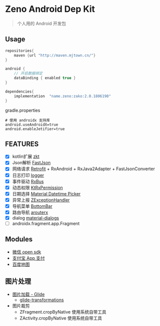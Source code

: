 # Zeno Android Dep Kit
> 个人用的 Android 开发包


## Usage

```groovy
repositories{
    maven {url "http://maven.mjtown.cn/"}
}

android {
    // 开启数据绑定
    dataBinding { enabled true }
}

dependencies{
    implementation  "name.zeno:zako:2.0.1806190"
}
```

gradle.properties
```properties
# 使用 androidx 支持库
android.useAndroidX=true
android.enableJetifier=true
```



## FEATURES
- [x] kotlin扩展 [zkt](./docs/zkt.md)
- [x] Json解析 [FastJson](https://github.com/alibaba/fastjson)
- [x] 网络请求 [Retrofit](http://square.github.io/retrofit/) + RxAndroid + RxJava2Adapter + FastJsonConverter
- [x] 日志打印 [logger](https://github.com/orhanobut/logger)
- [x] 事件驱动 [RxBus](https://github.com/AndroidKnife/RxBus/tree/2.x)
- [x] 动态权限 [KtRxPermission](https://github.com/zenochan/KtRxPermission)
- [x] 日期选择 [Material Datetime Picker](https://github.com/wdullaer/MaterialDateTimePicker)
- [x] 异常上报 [ZExceptionHandler](library/src/main/java/name/zeno/android/app/ZExceptionHandler.kt)
- [x] 导航菜单 [BottomBar](https://github.com/roughike/BottomBar)
- [x] 路由导航 [arouterx](./docs/arouterx.md)
- [x] dialog [material-dialogs](https://github.com/afollestad/material-dialogs)
- [ ] androidx.fragment.app.Fragment

##  Modules

- [微信 open sdk](./docs/wxsdk.md)
- [支付宝 App 支付](./docs/alipay.md)
- [百度地图](./docs/baidumap.md)


## 图片处理
- [图片加载 - Glide](./docs/glide.md)
    - [glide-transformations](https://github.com/wasabeef/glide-transformations)
- 图片裁剪
    - ZFragment.cropByNative 使用系统自带工具
    - ZActivity.cropByNative 使用系统自带工具

